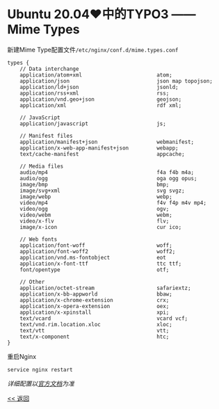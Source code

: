 # Ubuntu 20.04♥中的TYPO3 —— Mime Types

新建Mime Type配置文件`/etc/nginx/conf.d/mime.types.conf`

    types {
        // Data interchange
        application/atom+xml                        atom;
        application/json                            json map topojson;
        application/ld+json                         jsonld;
        application/rss+xml                         rss;
        application/vnd.geo+json                    geojson;
        application/xml                             rdf xml;
        
        // JavaScript
        application/javascript                      js;
        
        // Manifest files
        application/manifest+json                   webmanifest;
        application/x-web-app-manifest+json         webapp;
        text/cache-manifest                         appcache;
        
        // Media files
        audio/mp4                                   f4a f4b m4a;
        audio/ogg                                   oga ogg opus;
        image/bmp                                   bmp;
        image/svg+xml                               svg svgz;
        image/webp                                  webp;
        video/mp4                                   f4v f4p m4v mp4;
        video/ogg                                   ogv;
        video/webm                                  webm;
        video/x-flv                                 flv;
        image/x-icon                                cur ico;
        
        // Web fonts
        application/font-woff                       woff;
        application/font-woff2                      woff2;
        application/vnd.ms-fontobject               eot
        application/x-font-ttf                      ttc ttf;
        font/opentype                               otf;
        
        // Other
        application/octet-stream                    safariextz;
        application/x-bb-appworld                   bbaw;
        application/x-chrome-extension              crx;
        application/x-opera-extension               oex;
        application/x-xpinstall                     xpi;
        text/vcard                                  vcard vcf;
        text/vnd.rim.location.xloc                  xloc;
        text/vtt                                    vtt;
        text/x-component                            htc;
    }

重启Nginx

    service nginx restart

*详细配置以[官方文档](http://nginx.org/en/docs/http/ngx_http_core_module.html#types)为准*

[<< 返回](README.md)